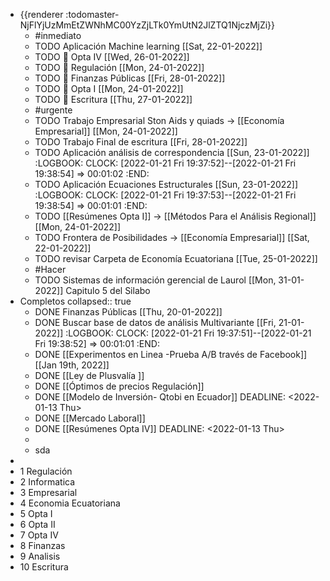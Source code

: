 - {{renderer :todomaster-NjFlYjUzMmEtZWNhMC00YzZjLTk0YmUtN2JlZTQ1NjczMjZi}}
	- #inmediato
	- TODO Aplicación Machine learning [[Sat, 22-01-2022]]
	- TODO  🧪 Opta IV [[Wed, 26-01-2022]]
	- TODO 🧪 Regulación [[Mon, 24-01-2022]]
	- TODO 🧪 Finanzas Públicas [[Fri, 28-01-2022]]
	- TODO 🧪 Opta I [[Mon, 24-01-2022]]
	- TODO 🧪 Escritura [[Thu, 27-01-2022]]
	- #urgente
	- TODO Trabajo Empresarial Ston Aids y quiads → [[Economía Empresarial]] [[Mon, 24-01-2022]]
	- TODO Trabajo Final de escritura [[Fri, 28-01-2022]]
	- TODO Aplicación análisis de correspondencia [[Sun, 23-01-2022]]
	  :LOGBOOK:
	  CLOCK: [2022-01-21 Fri 19:37:52]--[2022-01-21 Fri 19:38:54] =>  00:01:02
	  :END:
	- TODO Aplicación  Ecuaciones Estructurales [[Sun, 23-01-2022]]
	  :LOGBOOK:
	  CLOCK: [2022-01-21 Fri 19:37:53]--[2022-01-21 Fri 19:38:54] =>  00:01:01
	  :END:
	- TODO [[Resúmenes Opta I]] → [[Métodos Para el Análisis Regional]] [[Mon, 24-01-2022]]
	- TODO Frontera de Posibilidades → [[Economía Empresarial]] [[Sat, 22-01-2022]]
	- TODO revisar Carpeta de Economía Ecuatoriana [[Tue, 25-01-2022]]
	- #Hacer
	- TODO Sistemas de información gerencial de Laurol [[Mon, 31-01-2022]] Capitulo 5 del Silabo
- Completos
  collapsed:: true
	- DONE  Finanzas Públicas [[Thu, 20-01-2022]]
	- DONE Buscar base de datos de análisis Multivariante [[Fri, 21-01-2022]]
	  :LOGBOOK:
	  CLOCK: [2022-01-21 Fri 19:37:51]--[2022-01-21 Fri 19:38:52] =>  00:01:01
	  :END:
	- DONE [[Experimentos  en Linea -Prueba A/B través de Facebook]] [[Jan 19th, 2022]]
	- DONE [[Ley de Plusvalía ]]
	- DONE [[Óptimos de precios Regulación]]
	- DONE [[Modelo de Inversión- Qtobi en Ecuador]]
	  DEADLINE: <2022-01-13 Thu>
	- DONE [[Mercado Laboral]]
	- DONE [[Resúmenes Opta IV]]
	  DEADLINE: <2022-01-13 Thu>
	-
	- sda
-
- 1 Regulación
- 2 Informatica
- 3 Empresarial
- 4 Economia Ecuatoriana
- 5 Opta I
- 6 Opta II
- 7 Opta IV
- 8 Finanzas
- 9 Analisis
- 10 Escritura